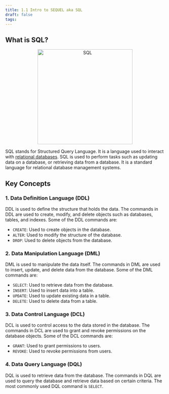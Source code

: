 ```yaml
---
title: 1.1 Intro to SEQUEL aka SQL
draft: false
tags:
---
```

## What is SQL?

<div style="text-align: center;">
<img src="https://upload.wikimedia.org/wikipedia/commons/8/87/Sql_data_base_with_logo.png" alt="SQL" width="300"/>
</div>

SQL stands for Structured Query Language. It is a language used to interact with [relational databases](https://nikhilsharma.xyz/Databases/Relational_Databases/Intro-to-Relational-Databases). SQL is used to perform tasks such as updating data on a database, or retrieving data from a database. It is a standard language for relational database management systems.

## Key Concepts

### 1. Data Definition Language (DDL)

DDL is used to define the structure that holds the data. The commands in DDL are used to create, modify, and delete objects such as databases, tables, and indexes. Some of the DDL commands are:

- `CREATE`: Used to create objects in the database.
- `ALTER`: Used to modify the structure of the database.
- `DROP`: Used to delete objects from the database.

### 2. Data Manipulation Language (DML)

DML is used to manipulate the data itself. The commands in DML are used to insert, update, and delete data from the database. Some of the DML commands are:

- `SELECT`: Used to retrieve data from the database.
- `INSERT`: Used to insert data into a table.
- `UPDATE`: Used to update existing data in a table.
- `DELETE`: Used to delete data from a table.

### 3. Data Control Language (DCL)

DCL is used to control access to the data stored in the database. The commands in DCL are used to grant and revoke permissions on the database objects. Some of the DCL commands are:

- `GRANT`: Used to grant permissions to users.
- `REVOKE`: Used to revoke permissions from users.


### 4. Data Query Language (DQL)

DQL is used to retrieve data from the database. The commands in DQL are used to query the database and retrieve data based on certain criteria. The most commonly used DQL command is `SELECT`.

